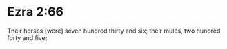 # Ezra 2:66

Their horses [were] seven hundred thirty and six; their mules, two hundred forty and five;